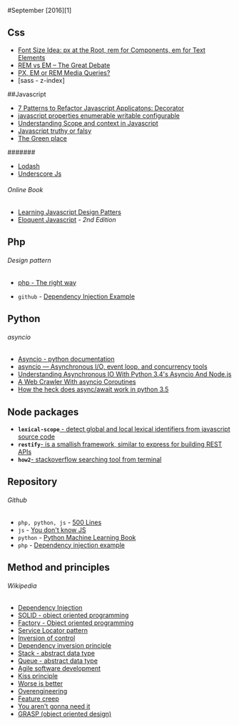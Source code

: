 #September [2016][1]

## Css
* [Font Size Idea: px at the Root, rem for Components, em for Text Elements](https://css-tricks.com/rems-ems/)
* [REM vs EM – The Great Debate](https://zellwk.com/blog/rem-vs-em/)
* [PX, EM or REM Media Queries?](https://zellwk.com/blog/media-query-units/)
* [sass - z-index]

##Javascript

* [7 Patterns to Refactor Javascript Applicatons: Decorator](http://crushlovely.com/journal/7-patterns-to-refactor-javascript-applications-decorators/)  
* [javascript properties enumerable writable configurable](http://arqex.com/967/javascript-properties-enumerable-writable-configurable)
* [Understanding Scope and context in Javascript](http://ryanmorr.com/understanding-scope-and-context-in-javascript)  
* [Javascript truthy or falsy](http://james.padolsey.com/javascript/truthy-falsey/)  
* [The Green place](http://eli.thegreenplace.net/archives/all)  

#######
* [Lodash](https://lodash.com/)
* [Underscore Js](http://underscorejs.org/)

###### Online Book 
* [Learning Javascript Design Patters](https://addyosmani.com/resources/essentialjsdesignpatterns/book/)
* [Eloquent Javascript](http://eloquentjavascript.net/) - _2nd Edition_


## Php
###### Design pattern
* [php - The right way](http://www.phptherightway.com/pages/Design-Patterns.html)
  
* `github` - [Dependency Injection Example](https://github.com/daylerees/dependency-injection-example)


## Python
###### asyncio
* [Asyncio - python documentation](https://docs.python.org/3/library/asyncio-eventloop.html)
* [asyncio — Asynchronous I/O, event loop, and concurrency tools](https://pymotw.com/3/asyncio/)
* [Understanding Asynchronous IO With Python 3.4's Asyncio And Node.js](http://sahandsaba.com/understanding-asyncio-node-js-python-3-4.html)
* [A Web Crawler With asyncio Coroutines](http://aosabook.org/en/500L/a-web-crawler-with-asyncio-coroutines.html)
* [How the heck does async/await work in python 3.5](http://www.snarky.ca/how-the-heck-does-async-await-work-in-python-3-5)

## Node packages
* **`lexical-scope`**[ - detect global and local lexical identifiers from javascript source code](https://www.npmjs.com/package/lexical-scope)  
* **`restify`**[- is a smallish framework, similar to express for building REST APIs](http://restify.com/)  
* **`how2`**[- stackoverflow searching tool from terminal](https://www.npmjs.com/package/how2)

## Repository
###### Github
* `php, python, js` - [500 Lines](https://github.com/aosabook/500lines/)
* `js` - [You don't know JS](https://github.com/getify/You-Dont-Know-JS)
* `python` - [Python Machine Learning Book](https://github.com/rasbt/python-machine-learning-book)
* `php` - [Dependency injection example](https://github.com/daylerees/dependency-injection-example)



## Method and principles
###### Wikipedia
* [Dependency Injection](https://en.wikipedia.org/wiki/Dependency_injection)
* [SOLID - object oriented programming](https://en.wikipedia.org/wiki/SOLID_(object-oriented_design))
* [Factory - Object oriented programming](https://en.wikipedia.org/wiki/Factory_(object-oriented_programming))
* [Service Locator pattern](https://en.wikipedia.org/wiki/Service_locator_pattern)
* [Inversion of control](https://en.wikipedia.org/wiki/Inversion_of_control)  
* [Dependency inversion principle](https://en.wikipedia.org/wiki/Dependency_inversion_principle)  
* [Stack - abstract data type](https://en.wikipedia.org/wiki/Stack_(abstract_data_type))
* [Queue - abstract data type](https://en.wikipedia.org/wiki/Queue_(abstract_data_type))  
* [Agile software development](https://en.wikipedia.org/wiki/Agile_software_development)
* [Kiss principle](https://en.wikipedia.org/wiki/KISS_principle)
* [Worse is better](https://en.wikipedia.org/wiki/Worse_is_better)
* [Overengineering](https://en.wikipedia.org/wiki/Overengineering)
* [Feature creep](https://en.wikipedia.org/wiki/Feature_creep)
* [You aren't gonna need it](https://en.wikipedia.org/wiki/You_aren%27t_gonna_need_it)
* [GRASP (object oriented design)](https://en.wikipedia.org/wiki/GRASP_(object-oriented_design))



